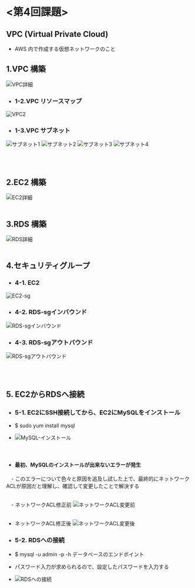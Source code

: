 # <第4回課題>

## VPC (Virtual Private Cloud)
- AWS 内で作成する仮想ネットワークのこと

## 1.VPC 構築
![VPC詳細](images/VPC-lec04.png)

- ### 1-2.VPC リソースマップ
![VPC2](images/VPC2-lec04.png)

- ### 1-3.VPC サブネット
![サブネット1](images/subnet-1-public.png)
![サブネット2](images/subnet-2-private.png)
![サブネット3](images/subnet-3-public.png)
![サブネット4](images/subnet-4-private.png)

<br><br>

## 2.EC2 構築
![EC2詳細](images/EC2-lec04.png)
<br><br>

## 3.RDS 構築
![RDS詳細](images/RDS-lec04.png)
<br><br>

## 4.セキュリティグループ
- ### 4-1. EC2
![EC2-sg](images/EC2-sg.png)
- ### 4-2. RDS-sgインバウンド
![RDS-sgインバウンド](images/RDS-sgインバウンド.png)

- ### 4-3. RDS-sgアウトバウンド
![RDS-sgアウトバウンド](images/RDS-sgアウトバウンド.png)

<br><br>


## 5. EC2からRDSへ接続
- ### 5-1. EC2にSSH接続してから、EC2にMySQLをインストール
 - $ sudo yum install mysql  
 
- ![MySQL-インストール](images/MySQL-install.png)
 
　
- #### 最初、MySQLのインストールが出来ないエラーが発生
　- このエラーについて色々と原因を追及し試した上で、最終的にネットワークACLが原因だと理解し、確認して変更したことで解決する
　
 <br><br>
 
　- ネットワークACL修正前 ![ネットワークACL変更前](images/ネットワークACL-before.png)
　
 <br><br>
 - ネットワークACL修正後 ![ネットワークACL変更後](images/ネットワークACL-after.png)
　
- ### 5-2. RDSへの接続
 - $ mysql -u admin -p -h データベースのエンドポイント
 - パスワード入力が求められるので、設定したパスワードを入力する
 
 - ![RDSへの接続](images/EC2-RDS-lec04.png)